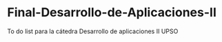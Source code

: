 # Final-Desarrollo-de-Aplicaciones-II
 To do list para la cátedra Desarrollo de aplicaciones II UPSO
